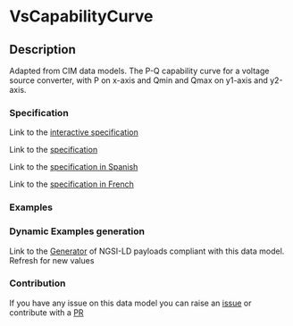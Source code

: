 # VsCapabilityCurve

## Description 

Adapted from CIM data models. The P-Q capability curve for a voltage source converter, with P on x-axis and Qmin and Qmax on y1-axis and y2-axis.
### Specification

Link to the [interactive specification](https://swagger.lab.fiware.org/?url=https://smart-data-models.github.io/dataModel.EnergyCIM/VsCapabilityCurve/swagger.yaml)

Link to the [specification](https://smart-data-models.github.io/dataModel.EnergyCIM/VsCapabilityCurve/doc/spec.md)

Link to the [specification in Spanish](https://smart-data-models.github.io/dataModel.EnergyCIM/VsCapabilityCurve/doc/spec_ES.md)

Link to the [specification in French](https://smart-data-models.github.io/dataModel.EnergyCIM/VsCapabilityCurve/doc/spec_FR.md)
### Examples
### Dynamic Examples generation

Link to the [Generator](https://smartdatamodels.org/extra/ngsi-ld_generator_v0.91.php?schemaUrl=https://raw.githubusercontent.com/smart-data-models/dataModel.EnergyCIM/master/VsCapabilityCurve/schema.json&email=info@smartdatamodels.org) of NGSI-LD payloads compliant with this data model. Refresh for new values
### Contribution

 If you have any issue on this data model you can raise an [issue](https://github.com/smart-data-models/dataModel.EnergyCIM/issues)  or contribute with a [PR](https://github.com/smart-data-models/dataModel.EnergyCIM/pulls)